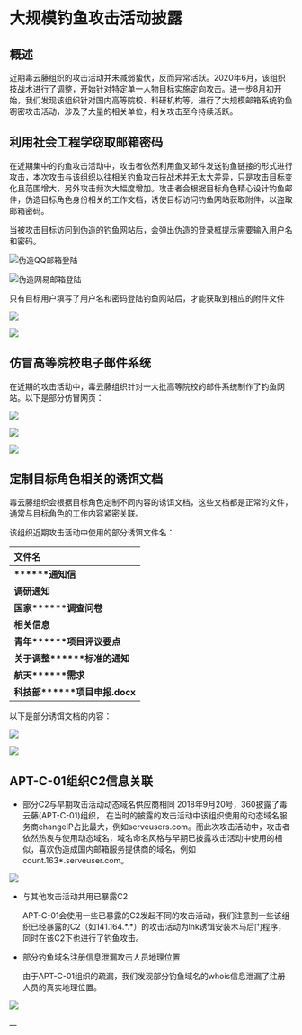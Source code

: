 # 大规模钓鱼攻击活动披露

##  **概述**

近期毒云藤组织的攻击活动并未减弱蛰伏，反而异常活跃。2020年6月，该组织技战术进行了调整，开始针对特定单一人物目标实施定向攻击。进一步8月初开始，我们发现该组织针对国内高等院校、科研机构等，进行了大规模邮箱系统钓鱼窃密攻击活动，涉及了大量的相关单位，相关攻击至今持续活跃。

## **利用社会工程学窃取邮箱密码**

在近期集中的钓鱼攻击活动中，攻击者依然利用鱼叉邮件发送钓鱼链接的形式进行攻击，本次攻击与该组织以往相关钓鱼攻击技战术并无太大差异，只是攻击目标变化且范围增大，另外攻击频次大幅度增加。攻击者会根据目标角色精心设计钓鱼邮件，伪造目标角色身份相关的工作文档，诱使目标访问钓鱼网站获取附件，以盗取邮箱密码。

当被攻击目标访问到伪造的钓鱼网站后，会弹出伪造的登录框提示需要输入用户名和密码。

![&#x4F2A;&#x9020;QQ&#x90AE;&#x7BB1;&#x767B;&#x9646; ](../../../.gitbook/assets/image%20%28715%29.png)

![&#x4F2A;&#x9020;&#x7F51;&#x6613;&#x90AE;&#x7BB1;&#x767B;&#x9646;](../../../.gitbook/assets/image%20%28767%29.png)

 只有目标用户填写了用户名和密码登陆钓鱼网站后，才能获取到相应的附件文件

![](../../../.gitbook/assets/image%20%28683%29.png)

![](../../../.gitbook/assets/image%20%28792%29.png)

## **仿冒高等院校电子邮件系统**

在近期的攻击活动中，毒云藤组织针对一大批高等院校的邮件系统制作了钓鱼网站。以下是部分仿冒网页：

![](../../../.gitbook/assets/image%20%28795%29.png)

![](../../../.gitbook/assets/image%20%28708%29.png)

![](../../../.gitbook/assets/image%20%28742%29.png)

## **定制目标角色相关的诱饵文档**

毒云藤组织会根据目标角色定制不同内容的诱饵文档，这些文档都是正常的文件，通常与目标角色的工作内容紧密关联。

该组织近期攻击活动中使用的部分诱饵文件名：

| **文件名** |
| :--- |
| **\*\*\*\*\*\*通知信** |
| **调研通知** |
| **国家\*\*\*\*\*\*调查问卷** |
| **相关信息** |
| **青年\*\*\*\*\*\*项目评议要点** |
| **关于调整\*\*\*\*\*\*标准的通知** |
| **航天\*\*\*\*\*\*需求** |
| **科技部\*\*\*\*\*\*项目申报.docx** |

以下是部分诱饵文档的内容：

![](../../../.gitbook/assets/image%20%28693%29.png)

![](../../../.gitbook/assets/image%20%28768%29.png)

## **APT-C-01组织C2信息关联**

* 部分C2与早期攻击活动动态域名供应商相同 2018年9月20号，360披露了毒云藤\(APT-C-01\)组织， 在当时的披露的攻击活动中该组织使用的动态域名服务商changeIP占比最大，例如serveusers.com。而此次攻击活动中，攻击者依然热衷与使用动态域名，域名命名风格与早期已披露攻击活动中使用的相似，喜欢伪造成国内邮箱服务提供商的域名，例如count.163\*.serveuser.com。

![](../../../.gitbook/assets/image%20%28757%29.png)

* 与其他攻击活动共用已暴露C2

  APT-C-01会使用一些已暴露的C2发起不同的攻击活动，我们注意到一些该组织已经暴露的C2（如141.164.\*.\*）的攻击活动为lnk诱饵安装木马后门程序，同时在该C2下也进行了钓鱼攻击。 

* 部分钓鱼域名注册信息泄漏攻击人员地理位置

  由于APT-C-01组织的疏漏，我们发现部分钓鱼域名的whois信息泄漏了注册人员的真实地理位置。

![](../../../.gitbook/assets/image%20%28701%29.png)

\_\_



